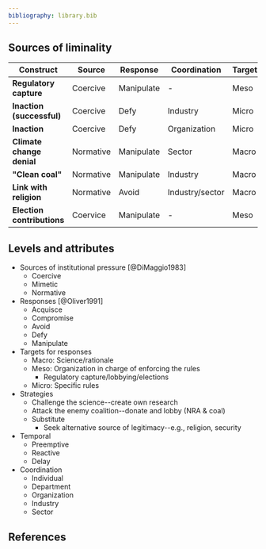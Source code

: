 ```yaml
---
bibliography: library.bib
---
```


## Sources of liminality

Construct                   | Source    | Response      | Coordination      | Target    | Strategy      | Temporal 
---                         | ---       | ---           | ---               | ---       | ---           | ---
**Regulatory capture**      | Coercive  | Manipulate    | -                 | Meso      | Attack        | Preemptive
**Inaction (successful)**   | Coercive  | Defy          | Industry          | Micro     | -             | Reactive
**Inaction**                | Coercive  | Defy          | Organization      | Micro     | -             | Reactive
**Climate change denial**   | Normative | Manipulate    | Sector            | Macro     | Challenge     | Preemptive
**"Clean coal"**            | Normative | Manipulate    | Industry          | Macro     | Challenge     | Reactive
**Link with religion**      | Normative | Avoid         | Industry/sector   | Macro     | Substitute    | Preemptive
**Election contributions**  | Coervice  | Manipulate    | -                 | Meso      | Attack        | Preemptive/delay/reactive

## Levels and attributes

* Sources of institutional pressure [@DiMaggio1983]
    * Coercive
    * Mimetic
    * Normative
* Responses [@Oliver1991]
    * Acquisce
    * Compromise
    * Avoid
    * Defy
    * Manipulate
* Targets for responses
    * Macro: Science/rationale
    * Meso: Organization in charge of enforcing the rules
        * Regulatory capture/lobbying/elections
    * Micro: Specific rules
* Strategies
    * Challenge the science--create own research
    * Attack the enemy coalition--donate and lobby (NRA & coal)
    * Substitute
        * Seek alternative source of legitimacy--e.g., religion, security 
* Temporal
    * Preemptive
    * Reactive
    * Delay
* Coordination
    * Individual
    * Department
    * Organization
    * Industry
    * Sector

## References
